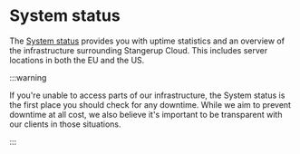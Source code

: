 # System status

The [System status](https://status.stangerup.cloud) provides you with uptime statistics and an overview of the infrastructure surrounding Stangerup Cloud. This includes server locations in both the EU and the US.

:::warning

If you're unable to access parts of our infrastructure, the System status is the first place you should check for any downtime. While we aim to prevent downtime at all cost, we also believe it's important to be transparent with our clients in those situations.

:::
